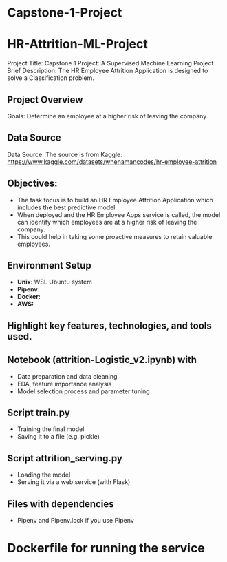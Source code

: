 # Capstone-1-Project

# HR-Attrition-ML-Project
Project Title: Capstone 1 Project: A Supervised Machine Learning Project
Brief Description: The HR Employee Attrition Application is designed to solve a Classification problem.


## Project Overview
Goals: Determine an employee at a higher risk of leaving the company.

## Data Source
Data Source: The source is from Kaggle: https://www.kaggle.com/datasets/whenamancodes/hr-employee-attrition 

## Objectives: 
* The task focus is to build an HR Employee Attrition Application which includes the best predictive model.
* When deployed and the HR Employee Apps service is called, the model can identify which employees are at a higher risk of leaving the company.
* This could help in taking some proactive measures to retain valuable employees.

## Environment Setup 

* <b> Unix: </b> WSL Ubuntu system
* <b> Pipenv: </b> 
* <b> Docker: </b>
* <b> AWS: </b>
## Highlight key features, technologies, and tools used.

## Notebook (attrition-Logistic_v2.ipynb) with
* Data preparation and data cleaning
* EDA, feature importance analysis
* Model selection process and parameter tuning
## Script train.py
* Training the final model
* Saving it to a file (e.g. pickle) 
## Script attrition_serving.py
* Loading the model
* Serving it via a web service (with Flask)
## Files with dependencies
* Pipenv and Pipenv.lock if you use Pipenv
# Dockerfile for running the service


